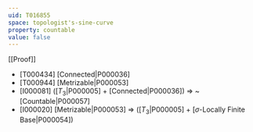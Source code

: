 ```yaml
---
uid: T016855
space: topologist's-sine-curve
property: countable
value: false
---
```

[[Proof]]

* [T000434] [Connected|P000036]
* [T000944] [Metrizable|P000053]
* [I000081] ([$T_3$|P000005] + [Connected|P000036]) => ~[Countable|P000057]
* [I000020] [Metrizable|P000053] => ([$T_3$|P000005] + [$\sigma$-Locally Finite Base|P000054])

